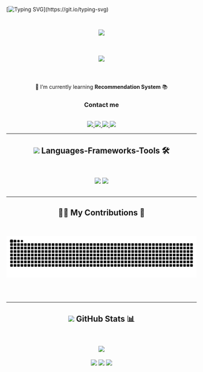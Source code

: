 [![Typing SVG](https://readme-typing-svg.herokuapp.com?font=Fira+Code&duration=2000&pause=500&color=1FF773&multiline=true&width=435&height=180&lines=nc+-lvnp+1337;listening+on+%5Bany%5D+1337+...;connect+to+%5BLORDSINE%5D+profile;%24+script+%2Fdev%2Fnull+-c+bash;LORDSINE%40profile%3A~%24+.%2Fexploit;..............................;............PwN3d!............;..............................;..............................;..............................;..............................;..............................;)](https://git.io/typing-svg)

&nbsp;
<!--💬GREETINGSTITLE / FONTS: https://www.thefancytext.com/ and then paste on 🌐WEBSITE: https://github.com/denvercoder1/readme-typing-svg -->
<p align="center">
<img src="https://readme-typing-svg.herokuapp.com?font=Orbitron&pause=1000&color=27F76A&width=360&lines=%E2%96%91A%E2%96%91C%E2%96%91C%E2%96%91E%E2%96%91S%E2%96%91S%E2%96%91+%E2%96%91G%E2%96%91A%E2%96%91I%E2%96%91N%E2%96%91E%E2%96%91D%E2%96%91">

<h1 align="center">
    <img src="https://readme-typing-svg.herokuapp.com/?font=Righteous&size=35&center=true&vCenter=true&width=500&height=70&duration=4000&lines=Hi+There!+👋;+I'm+LORDSINE!;" />
</h1>

<br/>

<div align="center">

🌱 I’m currently learning **Recommendation System** 📚

### Contact me
 </div>
 <br/>
<div align="center">  
  <a href="mailto:prajwalghimire1234@gmail.com">
    <img src="https://img.shields.io/badge/Gmail-333333?style=for-the-badge&logo=gmail&logoColor=red" />
  </a>
  <a href="https://www.facebook.com/prajwal.ghimire.30" target="_blank">
    <img src="https://img.shields.io/badge/Facebook-333333?style=for-the-badge&logo=facebook&logoColor=white" />
  </a>
  <a href="https://www.instagram.com/parzival4real" target="_blank">
    <img src="https://img.shields.io/badge/Instagram-333333?style=for-the-badge&logo=instagram&logoColor=white" />
  </a>
  <a href="https://www.linkedin.com/in/prajwal-ghimire-280a97293/" target="_blank">
    <img src="https://img.shields.io/badge/LinkedIn-333333?style=for-the-badge&logo=linkedin&logoColor=white" />
  </a>

</div>

 <hr/>

<div align="center">
    <h2><img src="https://media2.giphy.com/media/QssGEmpkyEOhBCb7e1/giphy.gif?cid=ecf05e47a0n3gi1bfqntqmob8g9aid1oyj2wr3ds3mg700bl&rid=giphy.gif" width ="22"> Languages-Frameworks-Tools 🛠️</h2><br/><br/>
    <img src="https://skillicons.dev/icons?i=html,css,vscode,github,git,linux,windows" />
    <img src="https://skillicons.dev/icons?i=python,c,cpp,vim,neovim,mysql" /><br>

</div>

<br/>

<hr/>

<div align="center">
  <h2>👨‍💻 My Contributions 🙏</h2>
  <br>
    
   ![Snake animation](https://raw.githubusercontent.com/LORDSINE/LORDSINE/output/github-contribution-grid-snake-dark.svg?palette=github-dark)
  
  <br/><br/>
</div>
<hr/>

<div align=center>
<h2 align="center"><img src="https://media.giphy.com/media/iY8CRBdQXODJSCERIr/giphy.gif" width="22"> GitHub Stats 📊</h2>

<br/><br/>
![](https://github-profile-trophy.vercel.app/?username=LORDSINE&theme=tokyonight&no-frame=false&no-bg=false&margin-w=4) <br/><br/>
![](https://github-readme-stats.vercel.app/api/top-langs/?username=LORDSINE&theme=tokyonight&hide_border=false&include_all_commits=true&count_private=true&layout=compact)
![](https://github-readme-stats.vercel.app/api?username=LORDSINE&theme=tokyonight&hide_border=false&include_all_commits=true&count_private=true)
![](https://github-readme-streak-stats.herokuapp.com/?user=LORDSINE&theme=tokyonight&hide_border=false)

</div>
